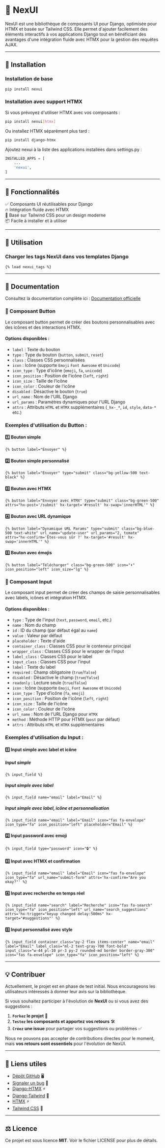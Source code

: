# 🚀 NexUI

NexUI est une bibliothèque de composants UI pour Django, optimisée pour HTMX et basée sur Tailwind CSS. Elle permet d'ajouter facilement des éléments interactifs à vos applications Django tout en bénéficiant des avantages d'une intégration fluide avec HTMX pour la gestion des requêtes AJAX.

---

## 📌 Installation

### Installation de base
```bash
pip install nexui
```

### Installation avec support HTMX
Si vous prévoyez d'utiliser HTMX avec vos composants :
```bash
pip install nexui[htmx]
```

Ou installez HTMX séparément plus tard :
```bash
pip install django-htmx
```

Ajoutez nexui à la liste des applications installées dans settings.py :
```python
INSTALLED_APPS = [
    ...
    'nexui',
]
```

---

## 🎨 Fonctionnalités

✅ Composants UI réutilisables pour Django  
🔥 Intégration fluide avec HTMX  
🎨 Basé sur Tailwind CSS pour un design moderne  
📦 Facile à installer et à utiliser  

---

## 🚀 Utilisation

### Charger les tags NexUI dans vos templates Django

```django
{% load nexui_tags %}
```

---

## 📖 Documentation

Consultez la documentation complète ici : [Documentation officielle](https://github.com/huguescodeur/nexui)

### 🔘 Composant Button

Le composant button permet de créer des boutons personnalisables avec des icônes et des interactions HTMX.

#### **Options disponibles :**
- `label` : Texte du bouton
- `type` : Type du bouton (`button`, `submit`, `reset`)
- `class` : Classes CSS personnalisées
- `icon` : Icône (supporte `Emoji` `Font Awesome` et `Unicode`)
- `icon_type` : Type d'icône (`emoji`, `fa`, `unicode`)
- `icon_position` : Position de l'icône (`left`, `right`)
- `icon_size` : Taille de l'icône
- `icon_color` : Couleur de l'icône
- `disabled` : Désactive le bouton (`true`)
- `url_name` : Nom de l'URL Django
- `url_params` : Paramètres dynamiques pour l'URL Django
- `attrs` : Attributs `HTML` et `HTMX` supplémentaires (`_hx-_*`, `id`, `style`, `data-*` etc.)

### **Exemples d'utilisation du Button :**

#### 1️⃣ Bouton simple
```django
{% button label="Envoyer" %}
```

#### 2️⃣ Bouton simple personnalisé
```django
{% button label="Envoyer" type="submit" class="bg-yellow-500 text-black" %}
```

#### 3️⃣ Bouton avec HTMX
```django
{% button label="Envoyer avec HTMX" type="submit" class="bg-green-500" attrs="hx-post='/submit' hx-target='#result' hx-swap='innerHTML'" %}
```

#### 4️⃣ Bouton avec URL dynamique
```django
{% button label="Dynamique URL Params" type="submit" class="bg-blue-500 text-white" url_name="update-user" url_params="2, tomate" attrs="hx-confirm='Êtes-vous sûr ?' hx-target='#result' hx-swap='innerHTML'" %}
```

#### 5️⃣ Bouton avec émojis
```django
{% button label="Télécharger" class="bg-green-500" icon="⬇️" icon_position="left" icon_size="lg" %}
```

### 📝 Composant Input

Le composant input permet de créer des champs de saisie personnalisables avec labels, icônes et intégration HTMX.

#### **Options disponibles :**
- `type` : Type de l'input (`text`, `password`, `email`, etc.)
- `name` : Nom du champ
- `id` : ID du champ (par défaut égal au `name`)
- `value` : Valeur par défaut
- `placeholder` : Texte d'aide
- `container_class` : Classes CSS pour le conteneur principal
- `wrapper_class` : Classes CSS pour le wrapper de l'input
- `label_class` : Classes CSS pour le label
- `input_class` : Classes CSS pour l'input
- `label` : Texte du label
- `required` : Champ obligatoire (`true`/`false`)
- `disabled` : Désactive le champ (`true`/`false`)
- `readonly` : Lecture seule (`true`/`false`)
- `icon` : Icône (supporte `Emoji`, `Font Awesome` et `Unicode`)
- `icon_type` : Type d'icône (`fa`, `emoji`)
- `icon_position` : Position de l'icône (`left`, `right`)
- `icon_size` : Taille de l'icône
- `icon_color` : Couleur de l'icône
- `url_name` : Nom de l'URL Django pour `HTMX`
- `method` : Méthode HTTP pour HTMX (`post` par défaut)
- `attrs` : Attributs `HTML` et `HTMX` supplémentaires

### **Exemples d'utilisation du Input :**

#### 1️⃣ Input simple avec label et icône

##### Input simple
```django
{% input_field %}
```

##### Input simple avec label
```django
{% input_field name="email" label="Email" %}
```

##### Input simple avec label, icône et personnalisation
```django
{% input_field name="email" label="Email" icon="fas fa-envelope" icon_type="fa" icon_position="left" placeholder="Email" %}
```

#### 2️⃣ Input password avec emoji
```django
{% input_field type="password" icon="🔒" %}
```

#### 3️⃣ Input avec HTMX et confirmation
```django
{% input_field name="email" label="Email" icon="fas fa-envelope" icon_type="fa" url_name="submit-form" attrs='hx-confirm="Are you okay?"' %}
```

#### 4️⃣ Input avec recherche en temps réel
```django
{% input_field name="search" label="Recherche" icon="fas fa-search" icon_type="fa" icon_position="left" url_name="search_suggestions" attrs='hx-trigger="keyup changed delay:500ms" hx-target="#suggestions"' %}
```

#### 5️⃣ Input personnalisé avec style
```django
{% input_field container_class="py-2 flex items-center" name="email" label="Email" label_class="ml-2 text-gray-700 font-bold" input_class="w-44 pl-10 pr-3 py-2 rounded-md border border-gray-300" icon="fas fa-envelope" icon_type="fa" icon_position="left" %}
```

---

## 💡 Contribuer

Actuellement, le projet est en phase de test initial. Nous encourageons les utilisateurs intéressés à donner leur avis sur la bibliothèque.

Si vous souhaitez participer à l'évolution de **NexUI** ou si vous avez des suggestions :

1. **`Forkez` le projet** 📌
2. **`Testez` les composants et apportez vos retours** 🛠️
3. **`Créez` une issue** pour partager vos suggestions ou problèmes ✅

Nous ne pouvons pas accepter de contributions directes pour le moment, mais **vos retours sont essentiels** pour l'évolution de NexUI.

---

## 🔗 Liens utiles

- [Dépôt GitHub](https://github.com/huguescodeur/nexui) 🖥️
- [Signaler un bug](https://github.com/huguescodeur/nexui/issues) 🐞
- [Django-HTMX](https://django-htmx.readthedocs.io/en/latest/installation.html) ⚡
- [Django-Tailwind](https://django-tailwind.readthedocs.io/en/latest/installation.html) 🎨
- [HTMX](https://htmx.org/) ⚡
- [Tailwind CSS](https://tailwindcss.com/) 🎨

---

## ⚖️ Licence

Ce projet est sous licence **MIT**. Voir le fichier LICENSE pour plus de détails.